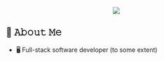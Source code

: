 <p align="center">
    <img src="https://github.com/KeithDsouza25/KeithDsouza25//raw/main/assets/final.gif">
  </p>
<!--
<!--
-->

## 📖 𝙰𝚋𝚘𝚞𝚝 𝙼𝚎
- 🖥️ Full-stack software developer (to some extent)
